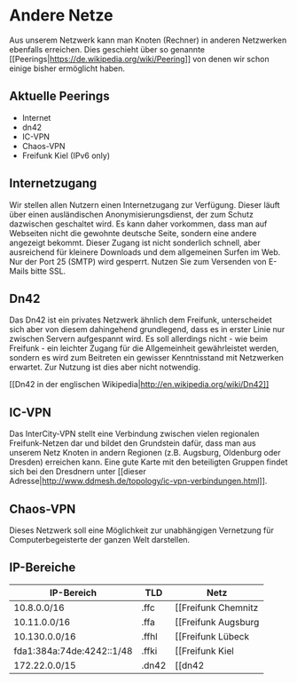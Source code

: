 # Andere Netze

Aus unserem Netzwerk kann man Knoten (Rechner) in anderen Netzwerken ebenfalls erreichen. Dies geschieht über so genannte [[Peerings|https://de.wikipedia.org/wiki/Peering]] von denen wir schon einige bisher ermöglicht haben.

## Aktuelle Peerings

* Internet
* dn42
* IC-VPN
* Chaos-VPN
* Freifunk Kiel (IPv6 only)

## Internetzugang

Wir stellen allen Nutzern einen Internetzugang zur Verfügung. Dieser läuft über einen ausländischen Anonymisierungsdienst, der zum Schutz dazwischen geschaltet wird.
Es kann daher vorkommen, dass man auf Webseiten nicht die gewohnte deutsche Seite, sondern eine andere angezeigt bekommt.
Dieser Zugang ist nicht sonderlich schnell, aber ausreichend für kleinere Downloads und dem allgemeinen Surfen im Web.
Nur der Port 25 (SMTP) wird gesperrt. Nutzen Sie zum Versenden von E-Mails bitte SSL.

## Dn42

Das Dn42 ist ein privates Netzwerk ähnlich dem Freifunk, unterscheidet sich aber von diesem dahingehend grundlegend, dass es in erster Linie nur zwischen Servern aufgespannt wird. Es soll allerdings nicht - wie beim Freifunk - ein leichter Zugang für die Allgemeinheit gewährleistet werden, sondern es wird zum Beitreten ein gewisser Kenntnisstand mit Netzwerken erwartet. Zur Nutzung ist dies aber nicht notwendig.

[[Dn42 in der englischen Wikipedia|http://en.wikipedia.org/wiki/Dn42]]

## IC-VPN

Das InterCity-VPN stellt eine Verbindung zwischen vielen regionalen Freifunk-Netzen dar und bildet den Grundstein dafür, dass man aus unserem Netz Knoten in andern Regionen (z.B. Augsburg, Oldenburg oder Dresden) erreichen kann.
Eine gute Karte mit den beteiligten Gruppen findet sich bei den Dresdnern unter [[dieser Adresse|http://www.ddmesh.de/topology/ic-vpn-verbindungen.html]].

## Chaos-VPN

Dieses Netzwerk soll eine Möglichkeit zur unabhängigen Vernetzung für Computerbegeisterte der ganzen Welt darstellen.

## IP-Bereiche

| IP-Bereich                | TLD   | Netz                                               |
|---------------------------|-------|----------------------------------------------------|
| 10.8.0.0/16               | .ffc  | [[Freifunk Chemnitz|http://chemnitz.freifunk.net]] |
| 10.11.0.0/16              | .ffa  | [[Freifunk Augsburg|http://augsburg.freifunk.net]] |
| 10.130.0.0/16             | .ffhl | [[Freifunk Lübeck|http://luebeck.freifunk.net]]    |
| fda1:384a:74de:4242::1/48 | .ffki | [[Freifunk Kiel|http://kiel.freifunk.net]]         |
| 172.22.0.0/15             | .dn42 | [[dn42|https://dn42.net]]                          |
